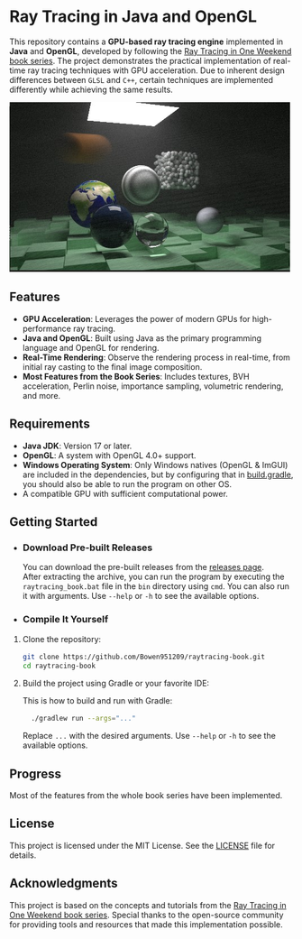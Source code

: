 # Ray Tracing in Java and OpenGL

This repository contains a **GPU-based ray tracing engine** implemented in **Java** and **OpenGL**, developed by 
following the [Ray Tracing in One Weekend book series](https://raytracing.github.io/). The project demonstrates the practical implementation of
real-time ray tracing techniques with GPU acceleration. Due to inherent design differences between `GLSL` and `C++`,
certain techniques are implemented differently while achieving the same results.

![book 2 final scene](./galleries/book2_final.jpg)

## Features
- **GPU Acceleration**: Leverages the power of modern GPUs for high-performance ray tracing.
- **Java and OpenGL**: Built using Java as the primary programming language and OpenGL for rendering.
- **Real-Time Rendering**: Observe the rendering process in real-time, from initial ray casting to the final image composition.
- **Most Features from the Book Series**: Includes textures, BVH acceleration, Perlin noise, importance
sampling, volumetric rendering, and more.

## Requirements
- **Java JDK**: Version 17 or later.
- **OpenGL**: A system with OpenGL 4.0+ support.
- **Windows Operating System**: Only Windows natives (OpenGL & ImGUI) are included in the dependencies, but by 
configuring that in [build.gradle](./build.gradle), you should also be able to run the program on other OS.
- A compatible GPU with sufficient computational power.

## Getting Started
- ### Download Pre-built Releases
  You can download the pre-built releases from the [releases page](https://github.com/Bowen951209/raytracing-book/releases).  
  After extracting the archive, you can run the program by executing the `raytracing_book.bat` file in the `bin`
  directory using `cmd`. You can also run it with arguments. Use `--help` or `-h` to see the available options.


- ### Compile It Yourself
1. Clone the repository:
   ```bash  
   git clone https://github.com/Bowen951209/raytracing-book.git  
   cd raytracing-book  
   ```
2. Build the project using Gradle or your favorite IDE:

   This is how to build and run with Gradle:
   ```bash
     ./gradlew run --args="..."
   ```
   Replace `...` with the desired arguments. Use `--help` or `-h` to see the available options.

## Progress
Most of the features from the whole book series have been implemented.

## License
This project is licensed under the MIT License. See the [LICENSE](./LICENSE) file for details.  

## Acknowledgments
This project is based on the concepts and tutorials from the [Ray Tracing in One Weekend book series](https://raytracing.github.io/). Special
thanks to the open-source community for providing tools and resources that made this implementation possible.